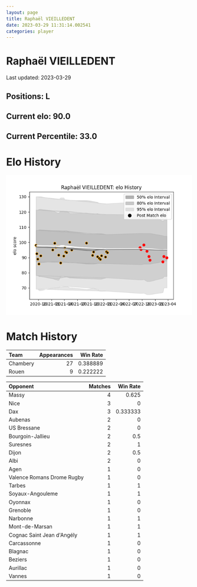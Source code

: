 ```yaml
---  
layout: page  
title: Raphaël VIEILLEDENT  
date: 2023-03-29 11:31:14.002541  
categories: player  
---
```

# Raphaël VIEILLEDENT


Last updated: 2023-03-29
## Positions: L

## Current elo: 90.0

## Current Percentile: 33.0

# Elo History


![elo history](history_RaphaëlVIEILLEDENT.png)
# Match History


| Team     |   Appearances |   Win Rate |
|:---------|--------------:|-----------:|
| Chambery |            27 |   0.388889 |
| Rouen    |             9 |   0.222222 |

| Opponent                   |   Matches |   Win Rate |
|:---------------------------|----------:|-----------:|
| Massy                      |         4 |   0.625    |
| Nice                       |         3 |   0        |
| Dax                        |         3 |   0.333333 |
| Aubenas                    |         2 |   0        |
| US Bressane                |         2 |   0        |
| Bourgoin-Jallieu           |         2 |   0.5      |
| Suresnes                   |         2 |   1        |
| Dijon                      |         2 |   0.5      |
| Albi                       |         2 |   0        |
| Agen                       |         1 |   0        |
| Valence Romans Drome Rugby |         1 |   0        |
| Tarbes                     |         1 |   1        |
| Soyaux-Angouleme           |         1 |   1        |
| Oyonnax                    |         1 |   0        |
| Grenoble                   |         1 |   0        |
| Narbonne                   |         1 |   1        |
| Mont-de-Marsan             |         1 |   1        |
| Cognac Saint Jean d'Angély |         1 |   1        |
| Carcassonne                |         1 |   0        |
| Blagnac                    |         1 |   0        |
| Beziers                    |         1 |   0        |
| Aurillac                   |         1 |   0        |
| Vannes                     |         1 |   0        |